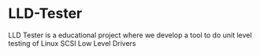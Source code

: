 LLD-Tester
==========

LLD Tester  is a educational project where we develop a tool to do unit level testing of Linux SCSI Low Level Drivers

